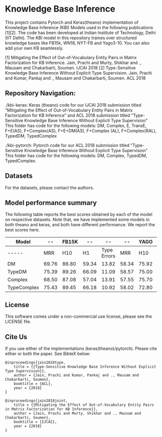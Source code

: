 # Knowledge Base Inference
This project contains Pytorch and Keras(theano) implementation of Knowledge Base Inference (KBI) Models used in the following publications [1][2]. The code has been developed at Indian Institute of Technology, Delhi (IIT Delhi). The KBI model in this repository traines over structured knowledge bases like FB15k, WN18, NYT-FB and Yago3-10. You can also add your own KB seamlessly. 

[1] Mitigating the Effect of Out-of-Vocabulary Entity Pairs in Matrix Factorization for KB Inference. Jain, Prachi and Murty, Shikhar and ., Mausam and Chakarbarti, Soumen. IJCAI 2018
[2] Type-Sensitive Knowledge Base Inference Without Explicit Type Supervision. Jain, Prachi and Kumar, Pankaj and ., Mausam and Chakarbarti, Soumen. ACL 2018

## Repository Navigation:
./kbi-keras: Keras (theano) code for our IJCAI 2018 submission titled "Mitigating the Effect of Out-of-Vocabulary Entity Pairs in Matrix Factorization for KB Inference" and ACL 2018 submission titled "Type-Sensitive Knowledge Base Inference Without Explicit Type Supervision"
This folder has code for the following models: DM, Complex, E, TransE, F+E(AS), F+Complex(AS), F+E+DM(AS), F+Complex (AL), F+Complex(RAL), TypedDM, TypedComplex  

./kbi-pytorch: Pytorch code for our ACL 2018 submission titled "Type-Sensitive Knowledge Base Inference Without Explicit Type Supervision"
This folder has code for the following models: DM, Complex, TypedDM, TypedComplex. 

## Datasets
For the datasets, please contact the authors. 

## Model performance summary
The following table reports the best scores obtained by each of the model on respective datasets. Note that, we have implemented some models in both theano and keras, and both have different performance. We report the best scores here.

| Model | -- | FB15K |--  |--| -- | YAGO |--  |
| -----|-- |---|--|--|--|--|--|
| -----| MRR | H10| H1| Type Errors |MRR|H10|H1|
| DM | 69.76 | 86.80 | 59.34 | 13.82 | 58.34 | 75.92 | 48.66 |
| TypeDM | 75.39 | 89.26 | 66.09 |11.09| 58.57 | 75.00 | 50.76 |
| Complex | 68.50 | 87.08 | 57.04 | 13.91 | 57.55 | 75.70 | 47.50 |
| TypeComplex | 75.43 | 89.45 | 66.18 | 10.92 | 58.02 | 72.80 | 50.16 |


## License
This software comes under a non-commercial use license, please see the LICENSE file.

## Cite Us
If you use either of the implementations (keras(theano)/pytorch). Please cite either or both the paper. See BibteX below:
```
@inproceedings{jain2018type,
	title = {{Type-Sensitive Knowledge Base Inference Without Explicit Type Supervision}},
	author = {Jain, Prachi and Kumar, Pankaj and ., Mausam and Chakarbarti, Soumen},
	booktitle = {ACL},
	year = {2018}
}

@inproceedings{jain2018joint,
	title = {{Mitigating the Effect of Out-of-Vocabulary Entity Pairs in Matrix Factorization for KB Inference}},
	author = {Jain, Prachi and Murty, Shikhar and ., Mausam and Chakarbarti, Soumen},
	booktitle = {IJCAI},
	year = {2018}
}
```
 
